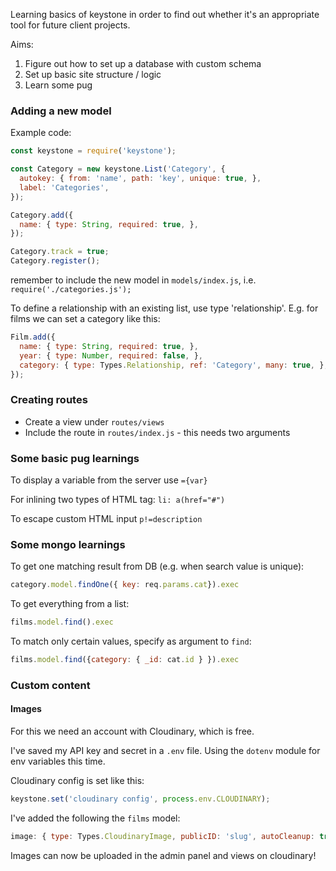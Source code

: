Learning basics of keystone in order to find out whether it's an appropriate tool for future client projects.

Aims:

1. Figure out how to set up a database with custom schema
2. Set up basic site structure / logic
3. Learn some pug

### Adding a new model

Example code:

```js
const keystone = require('keystone');

const Category = new keystone.List('Category', {
  autokey: { from: 'name', path: 'key', unique: true, },
  label: 'Categories',
});

Category.add({
  name: { type: String, required: true, },
});

Category.track = true;
Category.register();
```

remember to include the new model in `models/index.js`, i.e. `require('./categories.js');`

To define a relationship with an existing list, use type 'relationship'. E.g. for films we can set a category like this:

```js
Film.add({
  name: { type: String, required: true, },
  year: { type: Number, required: false, },
  category: { type: Types.Relationship, ref: 'Category', many: true, },
});
```

### Creating routes

* Create a view under `routes/views`
* Include the route in `routes/index.js` - this needs two arguments

### Some basic pug learnings

To display a variable from the server use `={var}`

For inlining two types of HTML tag: `li: a(href="#")`

To escape custom HTML input `p!=description`


### Some mongo learnings

To get one matching result from DB (e.g. when search value is unique):
```js
category.model.findOne({ key: req.params.cat}).exec
```

To get everything from a list:
```js
films.model.find().exec
```

To match only certain values, specify as argument to `find`:
```js
films.model.find({category: { _id: cat.id } }).exec
```


### Custom content

#### Images

For this we need an account with Cloudinary, which is free.

I've saved my API key and secret in a `.env` file. Using the `dotenv` module for env variables this time.

Cloudinary config is set like this:
```js
keystone.set('cloudinary config', process.env.CLOUDINARY);
```

I've added the following the `films` model:

```js
image: { type: Types.CloudinaryImage, publicID: 'slug', autoCleanup: true, },
```

Images can now be uploaded in the admin panel and views on cloudinary!
